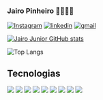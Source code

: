 ### Jairo Pinheiro 👩‍💻👩‍💻
[![Instagram](https://img.shields.io/badge/Instagram-E4405F?style=for-the-badge&logo=instagram&logoColor=white)](https://www.instagram.com/jairo3327) 
[![linkedin](https://img.shields.io/badge/LinkedIn-0077B5?style=for-the-badge&logo=linkedin&logoColor=white)](https://www.linkedin.com/in/jairo-pinheiro/)
[![gmail](https://img.shields.io/badge/Gmail-D14836?style=for-the-badge&logo=gmail&logoColor=white)](
)


[![Jairo Junior GitHub stats](https://github-readme-stats.vercel.app/api?username=jairopnhr&show_icons=true&theme=dracula)](https://github.com/jairopnhr/github-readme-stats)

![Top Langs](https://github-readme-stats.vercel.app/api/top-langs/?username=jairopnhr)
## Tecnologias 
<div>
<img loading="lazy" src="https://img.shields.io/badge/Java-ED8B00?style=for-the-badge&logo=openjdk&logoColor=white" target="_blank">
<img loading="lazy" src="https://img.shields.io/badge/PHP-777BB4?style=for-the-badge&logo=php&logoColor=white" target="_blank">
<img loading="lazy" src="https://img.shields.io/badge/TypeScript-007ACC?style=for-the-badge&logo=typescript&logoColor=white" target="_blank">
<img loading="lazy" src="https://img.shields.io/badge/React-20232A?style=for-the-badge&logo=react&logoColor=61DAFB" target="_blank">
<img loading="lazy" src="	https://img.shields.io/badge/React_Native-20232A?style=for-the-badge&logo=react&logoColor=61DAFB" target="_blank">
<img loading="lazy" src="https://img.shields.io/badge/Angular-DD0031?style=for-the-badge&logo=angular&logoColor=white" target="_blank">
<img loading="lazy" src="https://img.shields.io/badge/Spring-6DB33F?style=for-the-badge&logo=spring&logoColor=white" target="_blank">
<img loading="lazy" src="https://img.shields.io/badge/Laravel-FF2D20?style=for-the-badge&logo=laravel&logoColor=white" target="_blank">
  <img loading="lazy" src="https://img.shields.io/badge/Next-FF2D20?style=for-the-badge&logo=laravel&logoColor=white" target="_blank">
</div>
